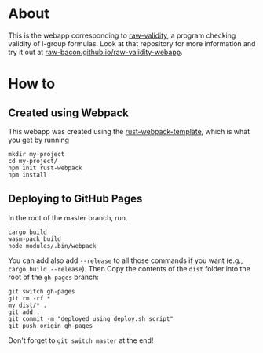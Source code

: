 # About
This is the webapp corresponding to [raw-validity](https://github.com/rustwasm/rust-webpack-template), a program checking validity of l-group formulas. Look at that repository for more information and try it out at [raw-bacon.github.io/raw-validity-webapp](https://raw-bacon.github.io/raw-validity-webapp/).

# How to
## Created using Webpack
This webapp was created using the [rust-webpack-template](https://github.com/rustwasm/rust-webpack-template), which is what you get by running 
```
mkdir my-project
cd my-project/
npm init rust-webpack
npm install
```

## Deploying to GitHub Pages
In the root of the master branch, run.
```
cargo build
wasm-pack build
node_modules/.bin/webpack
```
You can add also add `--release` to all those commands if you want (e.g., `cargo build --release`). Then Copy the contents of the `dist` folder into the root of the `gh-pages` branch:
```
git switch gh-pages
git rm -rf *
mv dist/* .
git add .
git commit -m "deployed using deploy.sh script"
git push origin gh-pages
```
Don't forget to `git switch master` at the end!